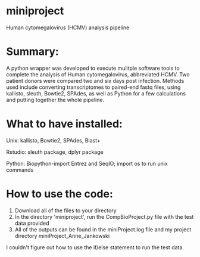 # miniproject
Human cytomegalovirus (HCMV) analysis pipeline

# Summary: 
A python wrapper was developed to execute mulitple software tools to complete the analysis of Human cytomegalovirus, abbreviated HCMV. Two patient donors were compared two and six days post infection. Methods used include converting transcriptomes to paired-end fastq files, using kallisto, sleuth, Bowtie2, SPAdes, as well as Python for a few calculations and putting together the whole pipeline.

# What to have installed:
Unix: kallisto, Bowtie2, SPAdes, Blast+

Rstudio: sleuth package, dplyr package

Python: Biopython-import Entrez and SeqIO; import os to run unix commands

# How to use the code:
1. Download all of the files to your directory
2. In the directory 'miniproject', run the CompBioProject.py file with the test data provided
3. All of the outputs can be found in the miniProject.log file and my project directory miniProject_Anne_Jankowski


I couldn't figure out how to use the if/else statement to run the test data. 
